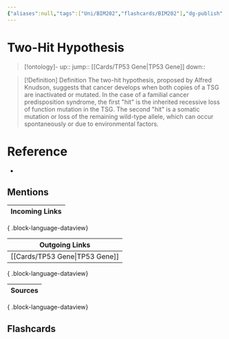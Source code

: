 ```yaml
---
{"aliases":null,"tags":["Uni/BIM202","flashcards/BIM202"],"dg-publish":true,"permalink":"/cards/two-hit-hypothesis/","dgPassFrontmatter":true}
---
```


# Two-Hit Hypothesis

> [!ontology]-
> up:: 
> jump:: [[Cards/TP53 Gene\|TP53 Gene]]
> down:: 

> [!Definition] Definition
> The two-hit hypothesis, proposed by Alfred Knudson, suggests that cancer develops when both copies of a TSG are inactivated or mutated. In the case of a familial cancer predisposition syndrome, the first "hit" is the inherited recessive loss of function mutation in the TSG. The second "hit" is a somatic mutation or loss of the remaining wild-type allele, which can occur spontaneously or due to environmental factors. 

# Reference

- 

## Mentions

| Incoming Links |
| -------------- |

{ .block-language-dataview}

| Outgoing Links                    |
| --------------------------------- |
| [[Cards/TP53 Gene\|TP53 Gene]] |

{ .block-language-dataview}

| Sources |
| ------- |

{ .block-language-dataview}

## Flashcards